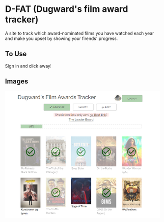 # D-FAT (Dugward's film award tracker)

A site to track which award-nominated films you have watched each year and make you upset by showing your firends' progress.

## To Use

Sign in and click away!

## Images

![Example image 1](at1.png)
